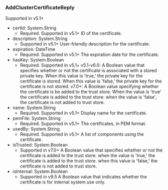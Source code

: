 ### AddClusterCertificateReply
Supported in v5.1+

- certId: System.String
  - Required. Supported in v5.1+
  ID of the certificate.
- description: System.String
  - Supported in v5.1+
  User-friendly description for the certificate.
- expiration: DateTime
  - Required. Supported in v5.1+
  The expiration date for the certificate.
- hasKey: System.Boolean
  - Required. Supported in v5.1+
  v5.1-v6.0: A Boolean value that specifies whether or not the certificate is associated with a stored private key. When this value is 'true,' the private key for the certificate is stored. When this value is 'false,' the private key for the certificate is not stored.
  v7.0+: A Boolean value specifying whether the certificate is be added to the trust store. When the value is 'true' the certificate is added to the trust store. when the value is 'false', the certificate is not added to trust store.
- name: System.String
  - Required. Supported in v5.1+
  Display name for the certificate.
- pemFile: System.String
  - Required. Supported in v5.1+
  The certificates, in PEM format.
- usedBy: System.String
  - Required. Supported in v5.1+
  A list of components using the certificate.
- isTrusted: System.Boolean
  - Supported in v7.0+
  A Boolean value that specifies whether or not the certificate is added to the trust store. when the value is 'true,' the certificate is added to the trust store. when this value is 'false,' the certificate is not added to trust store.
- isInternal: System.Boolean
  - Supported in v9.5
  A Boolean value that indicates whether the certificate is for internal system use only.
